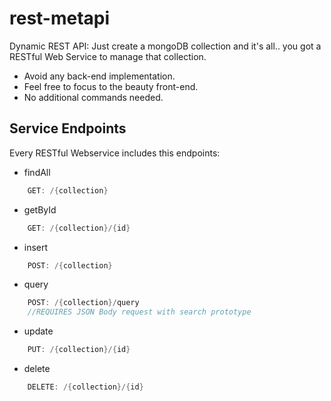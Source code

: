 # rest-metapi
Dynamic REST API:
Just create a mongoDB collection and it's all.. you got a RESTful Web Service to manage that collection.
+ Avoid any back-end implementation.
+ Feel free to focus to the beauty front-end.
+ No additional commands needed.

## Service Endpoints
Every RESTful Webservice includes this endpoints:

+ findAll
```java
    GET: /{collection}
```

+ getById
```java
    GET: /{collection}/{id}
```

+ insert
```java
    POST: /{collection}
```

+ query
```java
    POST: /{collection}/query
    //REQUIRES JSON Body request with search prototype
```

+ update
```java
    PUT: /{collection}/{id}
```

+ delete
```java
    DELETE: /{collection}/{id}
```
